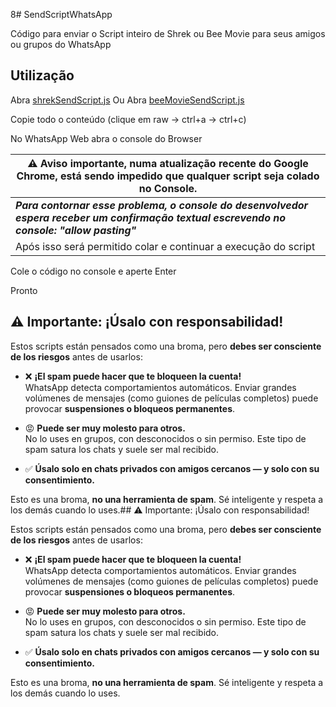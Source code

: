 8# SendScriptWhatsApp

Código para enviar o Script inteiro de Shrek ou Bee Movie para seus amigos ou grupos do WhatsApp

## Utilização

Abra [shrekSendScript.js](https://github.com/Matt-Fontes/SendScriptWhatsApp/blob/main/shrekSendScript.js)
Ou
Abra [beeMovieSendScript.js](https://github.com/Matt-Fontes/SendScriptWhatsApp/blob/main/beeMovieSendScript.js)

Copie todo o conteúdo (clique em raw -> ctrl+a -> ctrl+c)

No WhatsApp Web abra o console do Browser

|  ⚠️ Aviso importante, numa atualização recente do Google Chrome, está sendo impedido que qualquer script seja colado no Console.|
|--|
|  ***Para contornar esse problema, o console do desenvolvedor espera receber um confirmação textual escrevendo no console: "allow pasting"***| 
|Após isso será permitido colar e continuar a execução do script|


Cole o código no console e aperte Enter

Pronto
## ⚠️ Importante: ¡Úsalo con responsabilidad!

Estos scripts están pensados como una broma, pero **debes ser consciente de los riesgos** antes de usarlos:

- ❌ **¡El spam puede hacer que te bloqueen la cuenta!**  
  WhatsApp detecta comportamientos automáticos. Enviar grandes volúmenes de mensajes (como guiones de películas completos) puede provocar **suspensiones o bloqueos permanentes**.

- 😡 **Puede ser muy molesto para otros.**  
  No lo uses en grupos, con desconocidos o sin permiso. Este tipo de spam satura los chats y suele ser mal recibido.

- ✅ **Úsalo solo en chats privados con amigos cercanos — y solo con su consentimiento.**

Esto es una broma, **no una herramienta de spam**. Sé inteligente y respeta a los demás cuando lo uses.## ⚠️ Importante: ¡Úsalo con responsabilidad!

Estos scripts están pensados como una broma, pero **debes ser consciente de los riesgos** antes de usarlos:

- ❌ **¡El spam puede hacer que te bloqueen la cuenta!**  
  WhatsApp detecta comportamientos automáticos. Enviar grandes volúmenes de mensajes (como guiones de películas completos) puede provocar **suspensiones o bloqueos permanentes**.

- 😡 **Puede ser muy molesto para otros.**  
  No lo uses en grupos, con desconocidos o sin permiso. Este tipo de spam satura los chats y suele ser mal recibido.

- ✅ **Úsalo solo en chats privados con amigos cercanos — y solo con su consentimiento.**

Esto es una broma, **no una herramienta de spam**. Sé inteligente y respeta a los demás cuando lo uses.